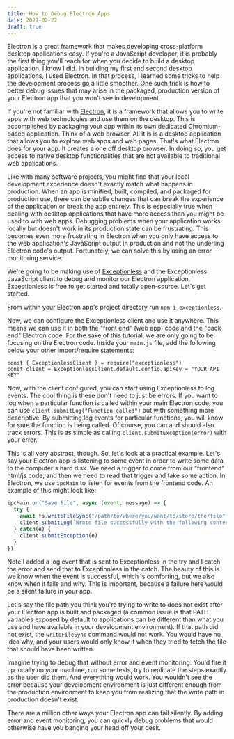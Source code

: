 ```yaml
---
title: How to Debug Electron Apps
date: 2021-02-22
draft: true
---
```


Electron is a great framework that makes developing cross-platform desktop applications easy. If you're a JavaScript developer, it is probably the first thing you'll reach for when you decide to build a desktop application. I know I did. In building my first and second desktop applications, I used Electron. In that process, I learned some tricks to help the development process go a little smoother. One such trick is how to better debug issues that may arise in the packaged, production version of your Electron app that you won't see in development. 

If you're not familiar with [Electron](https://www.electronjs.org/), it is a framework that allows you to write apps with web technologies and use them on the desktop. This is accomplished by packaging your app within its own dedicated Chromium-based application. Think of a web browser. All it is is a desktop application that allows you to explore web apps and web pages. That's what Electron does for your app. It creates a one off desktop browser. In doing so, you get access to native desktop functionalities that are not available to traditional web applications. 
    
Like with many software projects, you might find that your local development experience doesn't exactly match what happens in production. When an app is minified, built, compiled, and packaged for production use, there can be subtle changes that can break the experience of the application or break the app entirely. This is especially true when dealing with desktop applications that have more access than you might be used to with web apps. Debugging problems when your application works locally but doesn't work in its production state can be frustrating. This becomes even more frustrating in Electron when you only have access to the web application's JavaScript output in production and not the underling Electron code's output. Fortunately, we can solve this by using an error monitoring service. 

We're going to be making use of [Exceptionless](https://exceptionless.com) and the Exceptionless JavaScript client to debug and monitor our Electron application. Exceptionless is free to get started and totally open-source. Let's get started. 

From within your Electron app's project directory run `npm i exceptionless`. 

Now, we can configure the Exceptionless client and use it anywhere. This means we can use it in both the "front end" (web app) code and the "back end" Electron code. For the sake of this tutorial, we are only going to be focusing on the Electron code. Inside your `main.js` file, add the following below your other import/require statements: 

```
const { ExceptionlessClient } = require("exceptionless")
const client = ExceptionlessClient.default.config.apiKey = "YOUR API KEY"
```

Now, with the client configured, you can start using Exceptionless to log events. The cool thing is these don't need to just be errors. If you want to log when a particular function is called within your main Electron code, you can use `client.submitLog("Function called")` but with something more descriptive. By submitting log events for particular functions, you will know for sure the function is being called. Of course, you can and should also track errors. This is as simple as calling `client.submitException(error)` with your error. 

This is all very abstract, though. So, let's look at a practical example. Let's say your Electron app is listening to some event in order to write some data to the computer's hard disk. We need a trigger to come from our "frontend" html/js code, and then we need to read that trigger and take some action. In Electron, we use `ipcMain` to listen for events from the frontend code. An example of this might look like: 

```javascript
ipcMain.on("Save File", async (event, message) => {
  try {
    await fs.writeFileSync("/path/to/where/you/want/to/store/the/file", message)
    client.submitLog(`Wrote file successfully with the following content: ${message}`)
  } catch(e) {
    client.submitException(e)
  }
});
```

Note I added a log event that is sent to Exceptionless in the try and I catch the error and send that to Exceptionless in the catch. The beauty of this is we know when the event is successful, which is comforting, but we also know when it fails and why. This is important, because a failure here would be a silent failure in your app. 

Let's say the file path you think you're trying to write to does not exist after your Electron app is built and packaged (a common issue is that PATH variables exposed by default to applications can be different than what you use and have available in your development environment). If that path did not exist, the `writeFileSync` command would not work. You would have no idea why, and your users would only know it when they tried to fetch the file that should have been written. 

Imagine trying to debug that without error and event monitoring. You'd fire it up locally on your machine, run some tests, try to replicate the steps exactly as the user did them. And everything would work. You wouldn't see the error because your development environment is just different enough from the production environment to keep you from realizing that the write path in production doesn't exist. 

There are a million other ways your Electron app can fail silently. By adding error and event monitoring, you can quickly debug problems that would otherwise have you banging your head off your desk. 